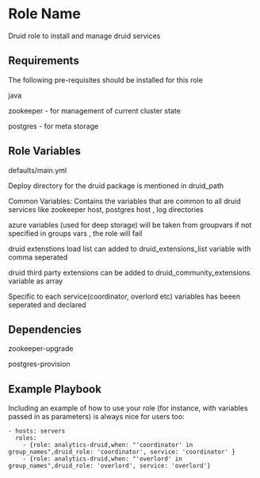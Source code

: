 Role Name
=========

Druid role to install and manage druid services

Requirements
------------

The following pre-requisites should be installed for this role

java

zookeeper - for management of current cluster state

postgres - for meta storage

Role Variables
--------------
defaults/main.yml

Deploy directory for the druid package is mentioned in druid_path

Common Variables: Contains the variables that are common to all druid services like zookeeper host, postgres host , log directories

azure variables (used for deep storage) will be taken from groupvars if not specified in groups vars , the role will fail

druid extenstions load list  can added to druid_extensions_list variable with comma seperated 

druid third party extensions can be added to druid_community_extensions variable as array 

Specific to each service(coordinator, overlord etc) variables has  beeen seperated and declared 

Dependencies
------------

zookeeper-upgrade

postgres-provision

Example Playbook
----------------

Including an example of how to use your role (for instance, with variables passed in as parameters) is always nice for users too:

    - hosts: servers
      roles:
        - {role: analytics-druid,when: "'coordinator' in group_names",druid_role: 'coordinator', service: 'coordinator' }
        - {role: analytics-druid,when: "'overlord' in group_names",druid_role: 'overlord', service: 'overlord'}
